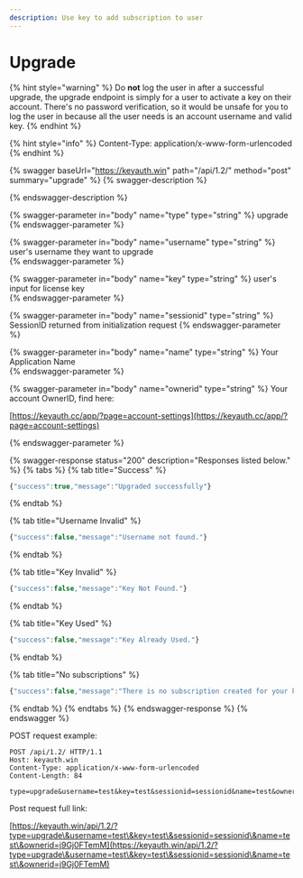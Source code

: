 ```yaml
---
description: Use key to add subscription to user
---
```


# Upgrade

{% hint style="warning" %}
Do **not** log the user in after a successful upgrade, the upgrade endpoint is simply for a user to activate a key on their account. There's no password verification, so it would be unsafe for you to log the user in because all the user needs is an account username and valid key.
{% endhint %}

{% hint style="info" %}
Content-Type: application/x-www-form-urlencoded
{% endhint %}

{% swagger baseUrl="https://keyauth.win" path="/api/1.2/" method="post" summary="upgrade" %}
{% swagger-description %}

{% endswagger-description %}

{% swagger-parameter in="body" name="type" type="string" %}
upgrade
{% endswagger-parameter %}

{% swagger-parameter in="body" name="username" type="string" %}
user's username they want to upgrade	
{% endswagger-parameter %}

{% swagger-parameter in="body" name="key" type="string" %}
user's input for license key	
{% endswagger-parameter %}

{% swagger-parameter in="body" name="sessionid" type="string" %}
SessionID returned from initialization request
{% endswagger-parameter %}

{% swagger-parameter in="body" name="name" type="string" %}
Your Application Name	
{% endswagger-parameter %}

{% swagger-parameter in="body" name="ownerid" type="string" %}
Your account OwnerID, find here: 

[https://keyauth.cc/app/?page=account-settings](https://keyauth.cc/app/?page=account-settings)


{% endswagger-parameter %}

{% swagger-response status="200" description="Responses listed below." %}
{% tabs %}
{% tab title="Success" %}
```javascript
{"success":true,"message":"Upgraded successfully"}
```
{% endtab %}

{% tab title="Username Invalid" %}
```javascript
{"success":false,"message":"Username not found."}
```
{% endtab %}

{% tab title="Key Invalid" %}
```javascript
{"success":false,"message":"Key Not Found."}
```
{% endtab %}

{% tab title="Key Used" %}
```javascript
{"success":false,"message":"Key Already Used."}
```
{% endtab %}

{% tab title="No subscriptions" %}
```javascript
{"success":false,"message":"There is no subscription created for your key level. Contact appplicaton developer."}
```
{% endtab %}
{% endtabs %}
{% endswagger-response %}
{% endswagger %}

POST request example:

```http
POST /api/1.2/ HTTP/1.1
Host: keyauth.win
Content-Type: application/x-www-form-urlencoded
Content-Length: 84

type=upgrade&username=test&key=test&sessionid=sessionid&name=test&ownerid=j9Gj0FTemM
```

Post request full link:

[https://keyauth.win/api/1.2/?type=upgrade\&username=test\&key=test\&sessionid=sessionid\&name=test\&ownerid=j9Gj0FTemM](https://keyauth.win/api/1.2/?type=upgrade\&username=test\&key=test\&sessionid=sessionid\&name=test\&ownerid=j9Gj0FTemM)
